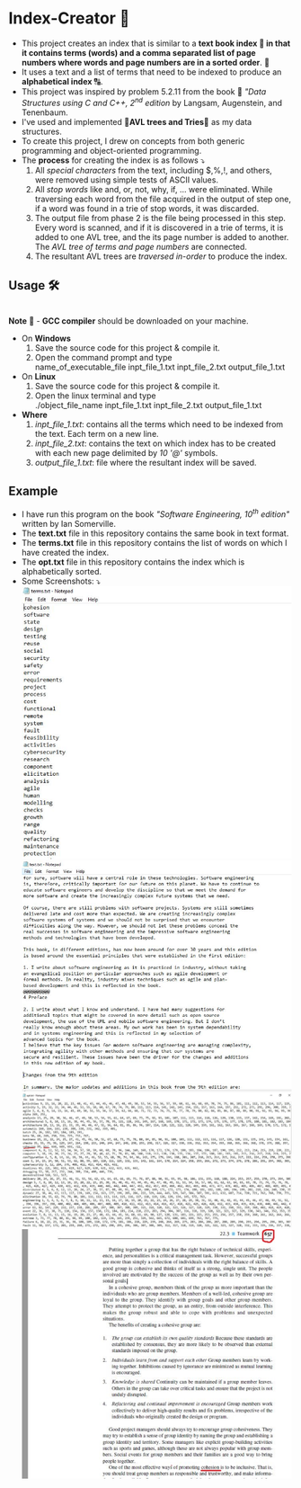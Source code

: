 # Index-Creator :orange_book:

+ This project creates an index that is similar to a **text book index :bookmark_tabs: in that it contains terms (words) and a comma separated list of page numbers where words and page numbers are in a sorted order**. :open_book: 
+ It uses a text and a list of terms that need to be indexed to produce an **alphabetical index** :capital_abcd:. 
+ This project was inspired by problem 5.2.11 from the book :blue_book: *"Data Structures using C and C++, 2<sup>nd</sup> edition* by Langsam, Augenstein, and Tenenbaum. 
+ I've used and implemented :palm_tree:**AVL trees and Tries**:deciduous_tree: as my data structures.
+ To create this project, I drew on concepts from both generic programming and object-oriented programming. 
+ The **process** for creating the index is as follows :arrow_heading_down:
    1. All *special characters* from the text, including $,%,!, and others, were removed using simple tests of ASCII values.
    2. All *stop words* like and, or, not, why, if, … were eliminated. While traversing each word from the file acquired in the output of step one, if a word was found in a trie of stop words, it was discarded.
    3. The output file from phase 2 is the file being processed in this step. Every word is scanned, and if it is discovered in a trie of terms, it is added to one AVL tree, and the its page number is added to another. The *AVL tree of terms and page numbers* are connected.
    4. The resultant AVL trees are *traversed in-order* to produce the index.  

## Usage :hammer_and_wrench:
<br> **Note** :triangular_flag_on_post: - **GCC compiler** should be downloaded on your machine. <br> 
+ On **Windows** 
    1. Save the source code for this project & compile it. 
    2. Open the command prompt and type <br>
        name_of_executable_file inpt_file_1.txt inpt_file_2.txt output_file_1.txt
+ On **Linux**
    1. Save the source code for this project & compile it. 
    2. Open the linux terminal and type <br>
        ./object_file_name inpt_file_1.txt inpt_file_2.txt output_file_1.txt 
+ **Where** 
    1. *inpt_file_1.txt*: contains all the terms which need to be indexed from the text. Each term on a new line. 
    2. *inpt_file_2.txt*: contains the text on which index has to be created with each new page delimited by *10 '@'* symbols.  
    3. *output_file_1.txt*: file where the resultant index will be saved. 
## Example
+ I have run this program on the book *"Software Engineering, 10<sup>th</sup> edition"* written by Ian Somerville. 
+ The **text.txt** file in this repository contains the same book in text format. 
+ The **terms.txt** file in this repository contains the list of words on which I have created the index. 
+ The **opt.txt** file in this repository contains the index which is alphabetically sorted. 
+ Some Screenshots: :arrow_heading_down:
    ![image of terms to be indexed](/assets/images/terms.JPG)
    ![image of text on which index is created](/assets/images/text.JPG)
    ![image of output index](/assets/images/output.JPG)
    ![image of book section for verification](/assets/images/somerVBook.JPG)
